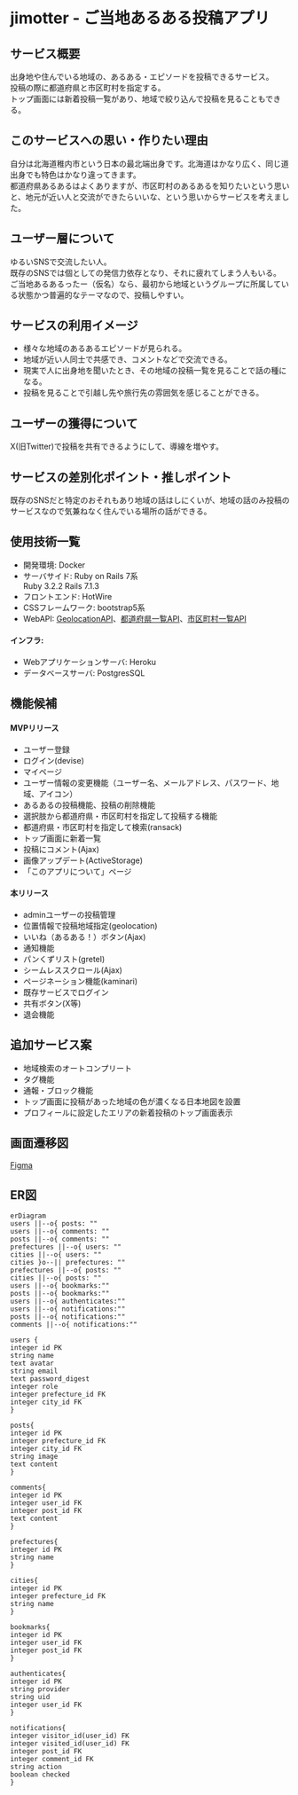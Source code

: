 # jimotter - ご当地あるある投稿アプリ

## サービス概要
出身地や住んでいる地域の、あるある・エピソードを投稿できるサービス。<br>
投稿の際に都道府県と市区町村を指定する。<br>
トップ画面には新着投稿一覧があり、地域で絞り込んで投稿を見ることもできる。<br>

## このサービスへの思い・作りたい理由
自分は北海道稚内市という日本の最北端出身です。北海道はかなり広く、同じ道出身でも特色はかなり違ってきます。<br>
都道府県あるあるはよくありますが、市区町村のあるあるを知りたいという思いと、地元が近い人と交流ができたらいいな、という思いからサービスを考えました。

## ユーザー層について
ゆるいSNSで交流したい人。<br>
既存のSNSでは個としての発信力依存となり、それに疲れてしまう人もいる。<br>
ご当地あるあるったー（仮名）なら、最初から地域というグループに所属している状態かつ普遍的なテーマなので、投稿しやすい。

## サービスの利用イメージ
- 様々な地域のあるあるエピソードが見られる。
- 地域が近い人同士で共感でき、コメントなどで交流できる。
- 現実で人に出身地を聞いたとき、その地域の投稿一覧を見ることで話の種になる。
- 投稿を見ることで引越し先や旅行先の雰囲気を感じることができる。

## ユーザーの獲得について
X(旧Twitter)で投稿を共有できるようにして、導線を増やす。
## サービスの差別化ポイント・推しポイント
既存のSNSだと特定のおそれもあり地域の話はしにくいが、地域の話のみ投稿のサービスなので気兼ねなく住んでいる場所の話ができる。
## 使用技術一覧
- 開発環境: Docker
- サーバサイド: Ruby on Rails 7系
<br>Ruby 3.2.2 Rails 7.1.3
- フロントエンド: HotWire
- CSSフレームワーク: bootstrap5系
- WebAPI: [GeolocationAPI](https://developers.google.com/maps/documentation/geolocation/overview?hl=ja)、[都道府県一覧API](https://opendata.resas-portal.go.jp/docs/api/v1/prefectures.html)、[市区町村一覧API](https://opendata.resas-portal.go.jp/docs/api/v1/cities.html)
#### インフラ:
- Webアプリケーションサーバ: Heroku
- データベースサーバ: PostgresSQL

## 機能候補
#### MVPリリース
- ユーザー登録
- ログイン(devise)
- マイページ
- ユーザー情報の変更機能（ユーザー名、メールアドレス、パスワード、地域、アイコン）
- あるあるの投稿機能、投稿の削除機能
- 選択肢から都道府県・市区町村を指定して投稿する機能
- 都道府県・市区町村を指定して検索(ransack)
- トップ画面に新着一覧
- 投稿にコメント(Ajax)
- 画像アップデート(ActiveStorage)
- 「このアプリについて」ページ
#### 本リリース
- adminユーザーの投稿管理
- 位置情報で投稿地域指定(geolocation)
- いいね（あるある！）ボタン(Ajax)
- 通知機能
- パンくずリスト(gretel)
- シームレススクロール(Ajax)
- ページネーション機能(kaminari)
- 既存サービスでログイン
- 共有ボタン(X等)
- 退会機能

## 追加サービス案
- 地域検索のオートコンプリート
- タグ機能
- 通報・ブロック機能
- トップ画面に投稿があった地域の色が濃くなる日本地図を設置
- プロフィールに設定したエリアの新着投稿のトップ画面表示

## 画面遷移図
[Figma](https://www.figma.com/file/C6nwG8Amj8UWj3kLeZvxkx/%E7%94%BB%E9%9D%A2%E9%81%B7%E7%A7%BB%E5%9B%B3?type=design&node-id=0%3A1&mode=design&t=Ohwb7qEoPWtmLxvC-1)

## ER図
```mermaid
erDiagram
users ||--o{ posts: ""
users ||--o{ comments: ""
posts ||--o{ comments: ""
prefectures ||--o{ users: ""
cities ||--o{ users: ""
cities }o--|| prefectures: ""
prefectures ||--o{ posts: ""
cities ||--o{ posts: ""
users ||--o{ bookmarks:""
posts ||--o{ bookmarks:""
users ||--o{ authenticates:""
users ||--o{ notifications:""
posts ||--o{ notifications:""
comments ||--o{ notifications:""

users {
integer id PK
string name
text avatar
string email
text password_digest
integer role
integer prefecture_id FK
integer city_id FK
}

posts{
integer id PK
integer prefecture_id FK
integer city_id FK
string image
text content
}

comments{
integer id PK
integer user_id FK
integer post_id FK
text content
}

prefectures{
integer id PK
string name
}

cities{
integer id PK
integer prefecture_id FK
string name
}

bookmarks{
integer id PK
integer user_id FK
integer post_id FK
}

authenticates{
integer id PK
string provider
string uid
integer user_id FK
}

notifications{
integer visitor_id(user_id) FK
integer visited_id(user_id) FK
integer post_id FK
integer comment_id FK
string action
boolean checked
}
```
